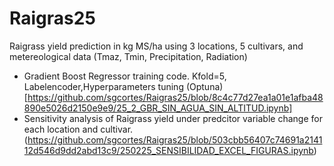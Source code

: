 # Raigras25
Raigrass yield prediction in kg MS/ha using 3 locations, 5 cultivars, and metereological data (Tmaz, Tmin, Precipitation, Radiation)

+ Gradient Boost Regressor training code. Kfold=5, Labelencoder,Hyperparameters tuning (Optuna)[https://github.com/sgcortes/Raigras25/blob/8c4c77d27ea1a01e1afba48890e5026d2150e9e9/25_2_GBR_SIN_AGUA_SIN_ALTITUD.ipynb]
+ Sensitivity analysis of Raigrass yield under predcitor variable change for each location and cultivar. (https://github.com/sgcortes/Raigras25/blob/503cbb56407c74691a214112d546d9dd2abd13c9/250225_SENSIBILIDAD_EXCEL_FIGURAS.ipynb)
